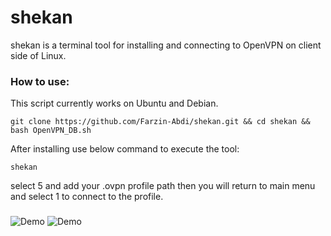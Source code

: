 # shekan
shekan is a terminal tool for installing and connecting to OpenVPN on client side of Linux.

### How to use:
This script currently works on Ubuntu and Debian.
```
git clone https://github.com/Farzin-Abdi/shekan.git && cd shekan && bash OpenVPN_DB.sh
```
After installing use below command to execute the tool:
```
shekan
```
select 5 and add your .ovpn profile path then you will return to main menu and select 1 to connect to the profile.
###
![Demo](https://github.com/Farzin-Abdi/shekan/blob/master/terminal.gif)
![Demo](https://alexbers.com/mtprotoproxy/install_demo_v2.gif)
